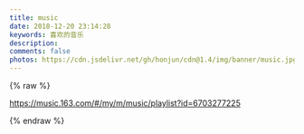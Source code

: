 ```yaml
---
title: music
date: 2018-12-20 23:14:28
keywords: 喜欢的音乐
description:
comments: false
photos: https://cdn.jsdelivr.net/gh/honjun/cdn@1.4/img/banner/music.jpg
---
```


{% raw %} 

https://music.163.com/#/my/m/music/playlist?id=6703277225

{% endraw %} 